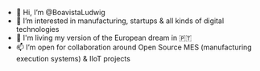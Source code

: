- 👋 Hi, I’m @BoavistaLudwig
- 👀 I’m interested in manufacturing, startups & all kinds of digital technologies
- 💞️ I'm living my version of the European dream in 🇵🇹
- 📫 I’m open for collaboration around Open Source MES (manufacturing execution systems) & IIoT projects

<!---
BoavistaLudwig/BoavistaLudwig is a ✨ special ✨ repository because its `README.md` (this file) appears on your GitHub profile.
You can click the Preview link to take a look at your changes.
--->
